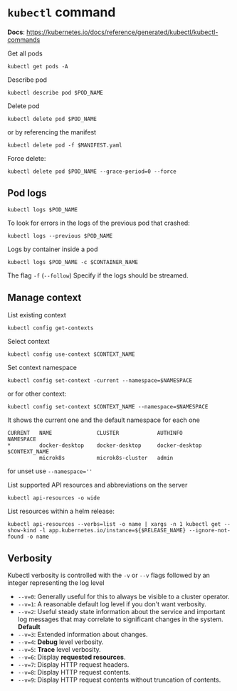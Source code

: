 # `kubectl` command

**Docs**: https://kubernetes.io/docs/reference/generated/kubectl/kubectl-commands

Get all pods
```shell
kubectl get pods -A
```

Describe pod
```shell
kubectl describe pod $POD_NAME
```

Delete pod
```shell
kubectl delete pod $POD_NAME
```

or by referencing the manifest
```shell
kubectl delete pod -f $MANIFEST.yaml
```

Force delete:
```shell
kubectl delete pod $POD_NAME --grace-period=0 --force
```

## Pod logs

```shell
kubectl logs $POD_NAME
```

To look for errors in the logs of the previous pod that crashed:
```shell
kubectl logs --previous $POD_NAME
```

Logs by container inside a pod
```shell
kubectl logs $POD_NAME -c $CONTAINER_NAME
```

The flag `-f` (`--follow`) 	Specify if the logs should be streamed.

##  Manage context

List existing context
```shell
kubectl config get-contexts
```

Select context
```shell
kubectl config use-context $CONTEXT_NAME
```

Set context namespace

```shell
kubectl config set-context -current --namespace=$NAMESPACE
```

or for other context: 
```shell
kubectl config set-context $CONTEXT_NAME --namespace=$NAMESPACE
```

It shows the current one and the default namespace for each one
```
CURRENT   NAME              CLUSTER            AUTHINFO         NAMESPACE
*         docker-desktop    docker-desktop     docker-desktop   $CONTEXT_NAME
          microk8s          microk8s-cluster   admin
```

for unset use `--namespace=''`

List supported API resources and abbreviations on the server
```shell
kubectl api-resources -o wide
```

List resources within a helm release:
```shell
kubectl api-resources --verbs=list -o name | xargs -n 1 kubectl get --show-kind -l app.kubernetes.io/instance=${$RELEASE_NAME} --ignore-not-found -o name
```

## Verbosity

Kubectl verbosity is controlled with the `-v` or `--v` flags followed by an integer representing the log level

* `--v=0`: Generally useful for this to always be visible to a cluster operator.
* `--v=1`: A reasonable default log level if you don't want verbosity.
* `--v=2`: Useful steady state information about the service and important log messages that may correlate to significant changes in the system. **Default**
* `--v=3`: Extended information about changes.
* `--v=4`: **Debug** level verbosity.
* `--v=5`: **Trace** level verbosity.
* `--v=6`: Display **requested resources**.
* `--v=7`: Display HTTP request headers.
* `--v=8`: Display HTTP request contents.
* `--v=9`: Display HTTP request contents without truncation of contents.
